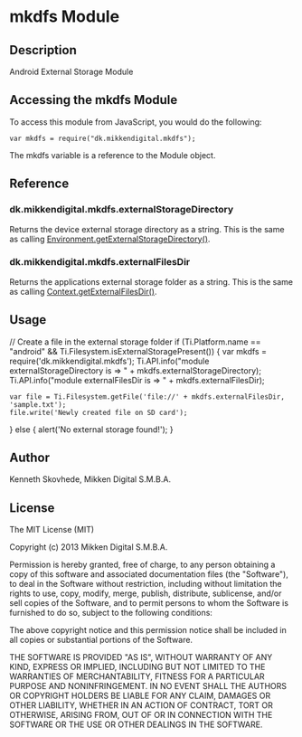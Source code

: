 # mkdfs Module

## Description

Android External Storage Module

## Accessing the mkdfs Module

To access this module from JavaScript, you would do the following:

	var mkdfs = require("dk.mikkendigital.mkdfs");

The mkdfs variable is a reference to the Module object.	

## Reference

### dk.mikkendigital.mkdfs.externalStorageDirectory

Returns the device external storage directory as a string.
This is the same as calling [Environment.getExternalStorageDirectory()](https://developer.android.com/reference/android/os/Environment.html#getExternalStorageDirectory()).

### dk.mikkendigital.mkdfs.externalFilesDir

Returns the applications external storage folder as a string.
This is the same as calling [Context.getExternalFilesDir()]((https://developer.android.com/reference/android/content/Context.html#getExternalFilesDir(java.lang.String))).

## Usage

// Create a file in the external storage folder
if (Ti.Platform.name == "android" && Ti.Filesystem.isExternalStoragePresent()) {
	var mkdfs = require('dk.mikkendigital.mkdfs');
	Ti.API.info("module externalStorageDirectory is => " + mkdfs.externalStorageDirectory);
	Ti.API.info("module externalFilesDir is => " + mkdfs.externalFilesDir);
	
	var file = Ti.Filesystem.getFile('file://' + mkdfs.externalFilesDir, 'sample.txt');
	file.write('Newly created file on SD card');
} else {
	alert('No external storage found!');
}

## Author

Kenneth Skovhede, Mikken Digital S.M.B.A.

## License

The MIT License (MIT)

Copyright (c) 2013 Mikken Digital S.M.B.A.

Permission is hereby granted, free of charge, to any person obtaining a copy of this software and associated documentation files (the "Software"), to deal in the Software without restriction, including without limitation the rights to use, copy, modify, merge, publish, distribute, sublicense, and/or sell copies of the Software, and to permit persons to whom the Software is furnished to do so, subject to the following conditions:

The above copyright notice and this permission notice shall be included in all copies or substantial portions of the Software.

THE SOFTWARE IS PROVIDED "AS IS", WITHOUT WARRANTY OF ANY KIND, EXPRESS OR IMPLIED, INCLUDING BUT NOT LIMITED TO THE WARRANTIES OF MERCHANTABILITY, FITNESS FOR A PARTICULAR PURPOSE AND NONINFRINGEMENT. IN NO EVENT SHALL THE AUTHORS OR COPYRIGHT HOLDERS BE LIABLE FOR ANY CLAIM, DAMAGES OR OTHER LIABILITY, WHETHER IN AN ACTION OF CONTRACT, TORT OR OTHERWISE, ARISING FROM, OUT OF OR IN CONNECTION WITH THE SOFTWARE OR THE USE OR OTHER DEALINGS IN THE SOFTWARE.